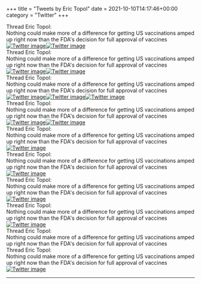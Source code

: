 +++
title = "Tweets by Eric Topol" 
date = 2021-10-10T14:17:46+00:00
category = "Twitter"
+++
<div class="tweet"> 
<div class="profile"> 
Thread Eric Topol: 
</div> 
<div class="tweet-content">Nothing could make more of a difference for getting US vaccinations amped up right now than the FDA's decision for full approval of vaccines</div></div><a href="FBV__70VEAUwb8m.jpg"  ><img src="FBV__70VEAUwb8m.jpg" alt="Twitter image" ></img></a><a href="FBV_77PVcAYIDGU.jpg"  ><img src="FBV_77PVcAYIDGU.jpg" alt="Twitter image" ></img></a><div class="tweet"> 
<div class="profile"> 
Thread Eric Topol: 
</div> 
<div class="tweet-content">Nothing could make more of a difference for getting US vaccinations amped up right now than the FDA's decision for full approval of vaccines</div></div><a href="FBWK4l6UYAEyQSa.jpg"  ><img src="FBWK4l6UYAEyQSa.jpg" alt="Twitter image" ></img></a><a href="FBWL3-XVgAAe1_w.jpg"  ><img src="FBWL3-XVgAAe1_w.jpg" alt="Twitter image" ></img></a><div class="tweet"> 
<div class="profile"> 
Thread Eric Topol: 
</div> 
<div class="tweet-content">Nothing could make more of a difference for getting US vaccinations amped up right now than the FDA's decision for full approval of vaccines</div></div><a href="FBWQcmIVUAEWUaT.jpg"  ><img src="FBWQcmIVUAEWUaT.jpg" alt="Twitter image" ></img></a><a href="FBWRp4TVUAI5YsE.jpg"  ><img src="FBWRp4TVUAI5YsE.jpg" alt="Twitter image" ></img></a><a href="FBWRrwHUYAEj8oF.jpg"  ><img src="FBWRrwHUYAEj8oF.jpg" alt="Twitter image" ></img></a><div class="tweet"> 
<div class="profile"> 
Thread Eric Topol: 
</div> 
<div class="tweet-content">Nothing could make more of a difference for getting US vaccinations amped up right now than the FDA's decision for full approval of vaccines</div></div><a href="FBWpTv9UUAEASG_.jpg"  ><img src="FBWpTv9UUAEASG_.jpg" alt="Twitter image" ></img></a><a href="FBWppuBVgAITKFy.jpg"  ><img src="FBWppuBVgAITKFy.jpg" alt="Twitter image" ></img></a><div class="tweet"> 
<div class="profile"> 
Thread Eric Topol: 
</div> 
<div class="tweet-content">Nothing could make more of a difference for getting US vaccinations amped up right now than the FDA's decision for full approval of vaccines</div></div><a href="FBWrGBnVUAEFbHY.jpg"  ><img src="FBWrGBnVUAEFbHY.jpg" alt="Twitter image" ></img></a><div class="tweet"> 
<div class="profile"> 
Thread Eric Topol: 
</div> 
<div class="tweet-content">Nothing could make more of a difference for getting US vaccinations amped up right now than the FDA's decision for full approval of vaccines</div></div><a href="FBWxUQHVUAAB2cg.jpg"  ><img src="FBWxUQHVUAAB2cg.jpg" alt="Twitter image" ></img></a><div class="tweet"> 
<div class="profile"> 
Thread Eric Topol: 
</div> 
<div class="tweet-content">Nothing could make more of a difference for getting US vaccinations amped up right now than the FDA's decision for full approval of vaccines</div></div><a href="FBW4Ge9VkAcjtpj.jpg"  ><img src="FBW4Ge9VkAcjtpj.jpg" alt="Twitter image" ></img></a><div class="tweet"> 
<div class="profile"> 
Thread Eric Topol: 
</div> 
<div class="tweet-content">Nothing could make more of a difference for getting US vaccinations amped up right now than the FDA's decision for full approval of vaccines</div></div><a href="FBXWkuTVcAAMW8D.png"  ><img src="FBXWkuTVcAAMW8D.png" alt="Twitter image" ></img></a><div class="tweet"> 
<div class="profile"> 
Thread Eric Topol: 
</div> 
<div class="tweet-content">Nothing could make more of a difference for getting US vaccinations amped up right now than the FDA's decision for full approval of vaccines</div></div><div class="tweet"> 
<div class="profile"> 
Thread Eric Topol: 
</div> 
<div class="tweet-content">Nothing could make more of a difference for getting US vaccinations amped up right now than the FDA's decision for full approval of vaccines</div></div><a href="FBYC6eHVkAECQL1.png"  ><img src="FBYC6eHVkAECQL1.png" alt="Twitter image" ></img></a>

---